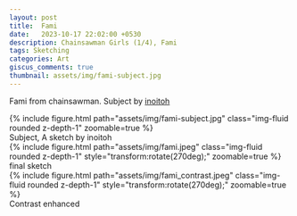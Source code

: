 ```yaml
---
layout: post
title:  Fami
date:   2023-10-17 22:02:00 +0530
description: Chainsawman Girls (1/4), Fami
tags: Sketching
categories: Art
giscus_comments: true
thumbnail: assets/img/fami-subject.jpg
---
```


Fami from chainsawman. Subject by [inoitoh](https://www.instagram.com/p/CvBChKRSsdW/?hl=en)
<div class="row mt-3">
    <div class="mx-auto d-block">
        {% include figure.html path="assets/img/fami-subject.jpg" class="img-fluid rounded z-depth-1" zoomable=true %}
    </div>
</div>
<div class="caption">
    Subject, A sketch by inoitoh 
</div>

<div class="row mt-3">
    <div class="mx-auto d-block">
        {% include figure.html path="assets/img/fami.jpeg" class="img-fluid rounded z-depth-1"  style="transform:rotate(270deg);" zoomable=true %}
    </div>
</div>
<div class="caption">
    final sketch
</div>
<div class="row mt-3">
    <div class="mx-auto d-block">
        {% include figure.html path="assets/img/fami_contrast.jpeg" class="img-fluid rounded z-depth-1"  style="transform:rotate(270deg);" zoomable=true %}
    </div>
</div>
<div class="caption">
    Contrast enhanced
</div>

